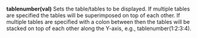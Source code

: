 <a name="tablenumber"></a>
**tablenumber(val)** Sets the table/tables to be displayed. If multiple tables are specified the tables will be superimposed on top of each other. If multiple tables are specified with a colon between then the tables will be stacked on top of each other along the Y-axis, e.g., tablenumber(1:2:3:4).  